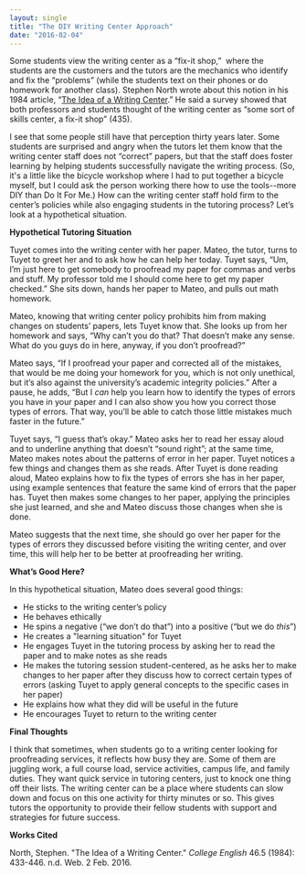 ```yaml
---
layout: single
title: "The DIY Writing Center Approach"
date: "2016-02-04"
---
```


Some students view the writing center as a “fix-it shop,”  where the students are the customers and the tutors are the mechanics who identify and fix the “problems” (while the students text on their phones or do homework for another class). Stephen North wrote about this notion in his 1984 article, “[The Idea of a Writing Center](http://www.evergreen.edu/writingcenter/docs/cv/North_TheIdeaofaWritingCenter.pdf).” He said a survey showed that both professors and students thought of the writing center as “some sort of skills center, a fix-it shop” (435).

I see that some people still have that perception thirty years later. Some students are surprised and angry when the tutors let them know that the writing center staff does not “correct” papers, but that the staff does foster learning by helping students successfully navigate the writing process. (So, it's a little like the bicycle workshop where I had to put together a bicycle myself, but I could ask the person working there how to use the tools--more DIY than Do It For Me.) How can the writing center staff hold firm to the center’s policies while also engaging students in the tutoring process? Let’s look at a hypothetical situation.

**Hypothetical Tutoring Situation**

Tuyet comes into the writing center with her paper. Mateo, the tutor, turns to Tuyet to greet her and to ask how he can help her today. Tuyet says, “Um, I’m just here to get somebody to proofread my paper for commas and verbs and stuff. My professor told me I should come here to get my paper checked.” She sits down, hands her paper to Mateo, and pulls out math homework.

Mateo, knowing that writing center policy prohibits him from making changes on students’ papers, lets Tuyet know that. She looks up from her homework and says, “Why can’t you do that? That doesn’t make any sense. What do you guys do in here, anyway, if you don’t proofread?”

Mateo says, “If I proofread your paper and corrected all of the mistakes, that would be me doing your homework for you, which is not only unethical, but it’s also against the university’s academic integrity policies.” After a pause, he adds, “But I _can_ help you learn how to identify the types of errors you have in your paper and I can also show you how you correct those types of errors. That way, you’ll be able to catch those little mistakes much faster in the future.”

Tuyet says, “I guess that’s okay.” Mateo asks her to read her essay aloud and to underline anything that doesn’t “sound right”; at the same time, Mateo makes notes about the patterns of error in her paper. Tuyet notices a few things and changes them as she reads. After Tuyet is done reading aloud, Mateo explains how to fix the types of errors she has in her paper, using example sentences that feature the same kind of errors that the paper has. Tuyet then makes some changes to her paper, applying the principles she just learned, and she and Mateo discuss those changes when she is done.

Mateo suggests that the next time, she should go over her paper for the types of errors they discussed before visiting the writing center, and over time, this will help her to be better at proofreading her writing.

**What’s Good Here?**

In this hypothetical situation, Mateo does several good things:

- He sticks to the writing center’s policy
- He behaves ethically
- He spins a negative (“we don’t do that”) into a positive (“but we do _this_”)
- He creates a "learning situation" for Tuyet
- He engages Tuyet in the tutoring process by asking her to read the paper and to make notes as she reads
- He makes the tutoring session student-centered, as he asks her to make changes to her paper after they discuss how to correct certain types of errors (asking Tuyet to apply general concepts to the specific cases in her paper)
- He explains how what they did will be useful in the future
- He encourages Tuyet to return to the writing center

**Final Thoughts**

I think that sometimes, when students go to a writing center looking for proofreading services, it reflects how busy they are. Some of them are juggling work, a full course load, service activities, campus life, and family duties. They want quick service in tutoring centers, just to knock one thing off their lists. The writing center can be a place where students can slow down and focus on this one activity for thirty minutes or so. This gives tutors the opportunity to provide their fellow students with support and strategies for future success.

**Works Cited**

North, Stephen. "The Idea of a Writing Center." _College English_ 46.5 (1984): 433-446. n.d. Web. 2 Feb. 2016.
